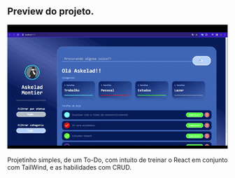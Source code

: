 ## Preview do projeto.

![Preview-do-Projeto](https://github.com/JadielSf/To-Do-List/blob/main/src/components/assets/Preview-TodoList.gif)

Projetinho simples, de um To-Do, com intuito de treinar o React em conjunto com TailWind, e as habilidades com CRUD.
